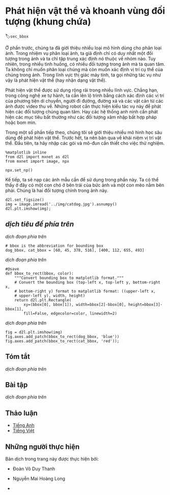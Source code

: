 <!-- ===================== Bắt đầu dịch Phần 1 ==================== -->
<!-- ========================================= REVISE - BẮT ĐẦU =================================== -->

<!--
# Object Detection and Bounding Boxes
-->

# Phát hiện vật thể và khoanh vùng đối tượng (khung chứa)
:label:`sec_bbox`


<!--
In the previous section, we introduced many models for image classification.
In image classification tasks, we assume that there is only one main target in the image and we only focus on how to identify the target category.
However, in many situations, there are multiple targets in the image that we are interested in.
We not only want to classify them, but also want to obtain their specific positions in the image.
In computer vision, we refer to such tasks as object detection (or object recognition).
-->

Ở phần trước, chúng ta đã giới thiệu nhiều loại mô hình dùng cho phân loại ảnh.
Trong nhiệm vụ phân loại ảnh, ta giả định chỉ có duy nhất một đối tượng trong ảnh và ta chỉ tập trung xác định nó thuộc về nhóm nào.
Tuy nhiên, trong nhiều tình huống, có nhiều đối tượng trong ảnh mà ta quan tâm.
Ta không chỉ muốn phân loại chúng mà còn muốn xác định vị trí cụ thể của chúng trong ảnh.
Trong lĩnh vực thị giác máy tính, ta gọi những tác vụ như vậy là phát hiện vật thể (hay nhận dạng vật thể).

<!--
Object detection is widely used in many fields.
For example, in self-driving technology, we need to plan routes by identifying the locations of vehicles, pedestrians, roads, and obstacles in the captured video image.
Robots often perform this type of task to detect targets of interest.
Systems in the security field need to detect abnormal targets, such as intruders or bombs.
-->

Phát hiện vật thể được sử dụng rộng rãi trong nhiều lĩnh vực.
Chẳng hạn, trong công nghệ xe tự hành, ta cần lên lộ trình bằng cách xác định các vị trí của phương tiện di chuyển, người đi đường, đường xá và các vật cản từ các ảnh được video thu về.
Những robot cần thực hiện kiểu tác vụ này để phát hiện các đối tượng chúng quan tâm.
Hay các hệ thống anh ninh cần phát hiện các mục tiêu bất thường như các đối tượng xâm nhập bất hợp pháp hoặc bom mìn.

<!--
In the next few sections, we will introduce multiple deep learning models used for object detection.
Before that, we should discuss the concept of target location.
First, import the packages and modules required for the experiment.
-->

Trong một số phần tiếp theo, chúng tôi sẽ giới thiệu nhiều mô hình học sâu dùng để phát hiện vật thể.
Trước hết, ta nên bàn qua về khái niệm vị trí vật thể.
Đầu tiên, ta hãy nhập các gói và mô-đun cần thiết cho việc thử nghiệm.

```{.python .input}
%matplotlib inline
from d2l import mxnet as d2l
from mxnet import image, npx

npx.set_np()
```


<!--
Next, we will load the sample images that will be used in this section.
We can see there is a dog on the left side of the image and a cat on the right.
They are the two main targets in this image.
-->

Kế tiếp, ta sẽ nạp các ảnh mẫu cần để sử dụng trong phần này.
Ta có thể thấy ở đây có một con chó ở bên trái của bức ảnh và một con mèo nằm bên phải.
Chúng là hai đối tượng chính trong ảnh này.

```{.python .input}
d2l.set_figsize()
img = image.imread('../img/catdog.jpg').asnumpy()
d2l.plt.imshow(img);
```

<!-- ===================== Kết thúc dịch Phần 1 ===================== -->

<!-- ===================== Bắt đầu dịch Phần 2 ===================== -->

<!--
## Bounding Box
-->

## *dịch tiêu đề phía trên*


<!--
In object detection, we usually use a bounding box to describe the target location.
The bounding box is a rectangular box that can be determined by the $x$ and $y$ axis coordinates in the upper-left corner and the $x$ and $y$ axis coordinates in the lower-right corner of the rectangle.
We will define the bounding boxes of the dog and the cat in the image based on the coordinate information in the above image.
The origin of the coordinates in the above image is the upper left corner of the image, and to the right and down are the positive directions of the $x$ axis and the $y$ axis, respectively.
-->

*dịch đoạn phía trên*


```{.python .input  n=2}
# bbox is the abbreviation for bounding box
dog_bbox, cat_bbox = [60, 45, 378, 516], [400, 112, 655, 493]
```


<!--
We can draw the bounding box in the image to check if it is accurate.
Before drawing the box, we will define a helper function `bbox_to_rect`.
It represents the bounding box in the bounding box format of `matplotlib`.
-->

*dịch đoạn phía trên*



```{.python .input  n=3}
#@save
def bbox_to_rect(bbox, color):
    """Convert bounding box to matplotlib format."""
    # Convert the bounding box (top-left x, top-left y, bottom-right x,
    # bottom-right y) format to matplotlib format: ((upper-left x,
    # upper-left y), width, height)
    return d2l.plt.Rectangle(
        xy=(bbox[0], bbox[1]), width=bbox[2]-bbox[0], height=bbox[3]-bbox[1],
        fill=False, edgecolor=color, linewidth=2)
```


<!--
After loading the bounding box on the image, we can see that the main outline of the target is basically inside the box.
-->

*dịch đoạn phía trên*


```{.python .input}
fig = d2l.plt.imshow(img)
fig.axes.add_patch(bbox_to_rect(dog_bbox, 'blue'))
fig.axes.add_patch(bbox_to_rect(cat_bbox, 'red'));
```



## Tóm tắt


<!--
In object detection, we not only need to identify all the objects of interest in the image, but also their positions.
The positions are generally represented by a rectangular bounding box.
-->

*dịch đoạn phía trên*


## Bài tập


<!--
Find some images and try to label a bounding box that contains the target.
Compare the difference between the time it takes to label the bounding box and label the category.
-->

*dịch đoạn phía trên*

<!-- ===================== Kết thúc dịch Phần 2 ===================== -->
<!-- ========================================= REVISE - KẾT THÚC ===================================-->

## Thảo luận
* [Tiếng Anh](https://discuss.d2l.ai/t/369)
* [Tiếng Việt](https://forum.machinelearningcoban.com/c/d2l)


## Những người thực hiện
Bản dịch trong trang này được thực hiện bởi:
<!--
Tác giả của mỗi Pull Request điền tên mình và tên những người review mà bạn thấy
hữu ích vào từng phần tương ứng. Mỗi dòng một tên, bắt đầu bằng dấu `*`.

Tên đầy đủ của các reviewer có thể được tìm thấy tại https://github.com/aivivn/d2l-vn/blob/master/docs/contributors_info.md
-->

* Đoàn Võ Duy Thanh
<!-- Phần 1 -->
* Nguyễn Mai Hoàng Long

<!-- Phần 2 -->
* 

